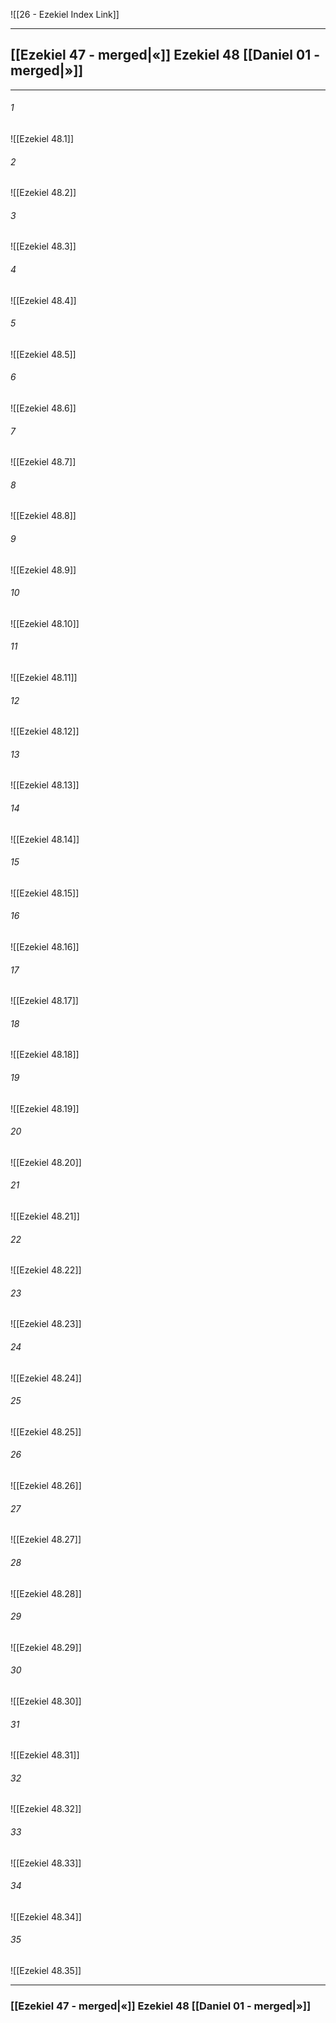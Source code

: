 ![[26 - Ezekiel Index Link]]

---
##  [[Ezekiel 47 - merged|«]] Ezekiel 48 [[Daniel 01 - merged|»]]

---

###### 1
![[Ezekiel 48.1]] 

###### 2
![[Ezekiel 48.2]] 

###### 3
![[Ezekiel 48.3]] 

###### 4
![[Ezekiel 48.4]]

###### 5 
![[Ezekiel 48.5]] 

###### 6
![[Ezekiel 48.6]] 

###### 7
![[Ezekiel 48.7]] 

###### 8
![[Ezekiel 48.8]] 

###### 9
![[Ezekiel 48.9]] 

###### 10
![[Ezekiel 48.10]] 

###### 11
![[Ezekiel 48.11]] 

###### 12
![[Ezekiel 48.12]]

###### 13
![[Ezekiel 48.13]] 

###### 14
![[Ezekiel 48.14]] 

###### 15
![[Ezekiel 48.15]]

###### 16
![[Ezekiel 48.16]] 

###### 17
![[Ezekiel 48.17]]

###### 18
![[Ezekiel 48.18]] 

###### 19
![[Ezekiel 48.19]] 

###### 20
![[Ezekiel 48.20]]

###### 21
![[Ezekiel 48.21]] 

###### 22
![[Ezekiel 48.22]] 

###### 23
![[Ezekiel 48.23]]

###### 24
![[Ezekiel 48.24]] 

###### 25
![[Ezekiel 48.25]]

###### 26
![[Ezekiel 48.26]] 

###### 27
![[Ezekiel 48.27]] 

###### 28
![[Ezekiel 48.28]]

###### 29
![[Ezekiel 48.29]] 

###### 30
![[Ezekiel 48.30]] 

###### 31
![[Ezekiel 48.31]] 

###### 32
![[Ezekiel 48.32]] 

###### 33
![[Ezekiel 48.33]]

###### 34
![[Ezekiel 48.34]] 

###### 35
![[Ezekiel 48.35]]


---
###  [[Ezekiel 47 - merged|«]] Ezekiel 48 [[Daniel 01 - merged|»]]